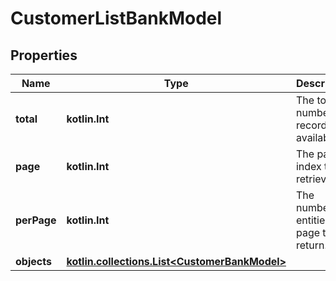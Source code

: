 
# CustomerListBankModel

## Properties
Name | Type | Description | Notes
------------ | ------------- | ------------- | -------------
**total** | **kotlin.Int** | The total number of records available. | 
**page** | **kotlin.Int** | The page index to retrieve. | 
**perPage** | **kotlin.Int** | The number of entities per page to return. | 
**objects** | [**kotlin.collections.List&lt;CustomerBankModel&gt;**](CustomerBankModel.md) |  | 



